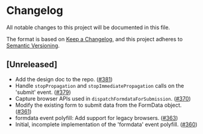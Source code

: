 # Changelog

All notable changes to this project will be documented in this file.

The format is based on [Keep a Changelog](https://keepachangelog.com/en/1.0.0/),
and this project adheres to [Semantic Versioning](https://semver.org/spec/v2.0.0.html).

## [Unreleased]

- Add the design doc to the repo.
  ([#381](https://github.com/webcomponents/polyfills/pull/381))
- Handle `stopPropagation` and `stopImmediatePropagation` calls on the 'submit'
  event. ([#379](https://github.com/webcomponents/polyfills/pull/379))
- Capture browser APIs used in `dispatchFormdataForSubmission`.
  ([#370](https://github.com/webcomponents/polyfills/pull/370))
- Modify the existing form to submit data from the FormData object.
  ([#361](https://github.com/webcomponents/polyfills/pull/361))
- formdata event polyfill: Add support for legacy browsers.
  ([#363](https://github.com/webcomponents/polyfills/pull/363))
- Initial, incomplete implementation of the 'formdata' event polyfill.
  ([#360](https://github.com/webcomponents/polyfills/pull/360))
